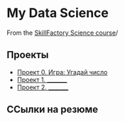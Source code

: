 # My Data Science

From the [SkillFactory Science course](http://skillfactory.ru/data-scientist)/

## Проекты

* [Проект 0. Игра: Угадай число](https://github.com/kaNdePlay/sf_data_science/tree/main/project_0)
* [Проект 1. _______](______)
* [Проект 2. _______](______)

## ССылки на резюме
